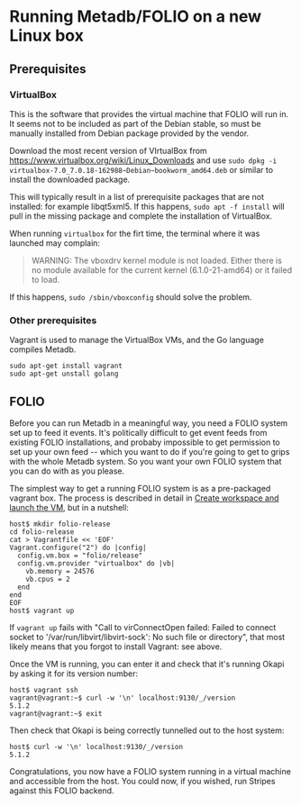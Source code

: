 # Running Metadb/FOLIO on a new Linux box


## Prerequisites


### VirtualBox

This is the software that provides the virtual machine that FOLIO will run in. It seems not to be included as part of the Debian stable, so must be manually installed from Debian package provided by the vendor.

Download the most recent version of VIrtualBox from https://www.virtualbox.org/wiki/Linux_Downloads and use `sudo dpkg -i virtualbox-7.0_7.0.18-162988~Debian~bookworm_amd64.deb` or similar to install the downloaded package.

This will typically result in a list of prerequisite packages that are not installed: for example libqt5xml5. If this happens, `sudo apt -f install` will pull in the missing package and complete the installation of VirtualBox.

When running `virtualbox` for the firt time, the terminal where it was launched may complain:
> WARNING: The vboxdrv kernel module is not loaded. Either there is no module available for the current kernel (6.1.0-21-amd64) or it failed to load.

If this happens, `sudo /sbin/vboxconfig` should solve the problem.

### Other prerequisites

Vagrant is used to manage the VirtualBox VMs, and the Go language compiles Metadb.

```
sudo apt-get install vagrant
sudo apt-get unstall golang
```


## FOLIO

Before you can run Metadb in a meaningful way, you need a FOLIO system set up to feed it events. It's politically difficult to get event feeds from existing FOLIO installations, and probaby impossible to get permission to set up your own feed -- which you want to do if you're going to get to grips with the whole Metadb system. So you want your own FOLIO system that you can do with as you please.

The simplest way to get a running FOLIO system is as a pre-packaged vagrant box. The process is described in detail in [Create workspace and launch the VM](https://dev.folio.org/tutorials/folio-vm/01-create-workspace/), but in a nutshell:
```
host$ mkdir folio-release
cd folio-release
cat > Vagrantfile << 'EOF'
Vagrant.configure("2") do |config|
  config.vm.box = "folio/release"
  config.vm.provider "virtualbox" do |vb|
    vb.memory = 24576
    vb.cpus = 2
  end
end
EOF
host$ vagrant up
```
If `vagrant up` fails with "Call to virConnectOpen failed: Failed to connect socket to '/var/run/libvirt/libvirt-sock': No such file or directory", that most likely means that you forgot to install Vagrant: see above.

Once the VM is running, you can enter it and check that it's running Okapi by asking it for its version number:
```
host$ vagrant ssh
vagrant@vagrant:~$ curl -w '\n' localhost:9130/_/version
5.1.2
vagrant@vagrant:~$ exit
```
Then check that Okapi is being correctly tunnelled out to the host system:
```
host$ curl -w '\n' localhost:9130/_/version
5.1.2
```
Congratulations, you now have a FOLIO system running in a virtual machine and accessible from the host. You could now, if you wished, run Stripes against this FOLIO backend.

